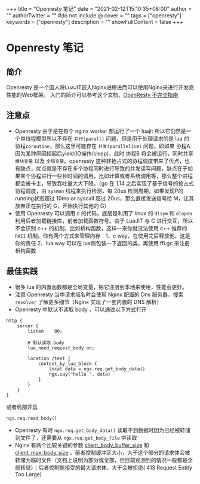 +++
title = "Openresty 笔记"
date = "2021-02-12T15:10:35+08:00"
author = ""
authorTwitter = "" #do not include @
cover = ""
tags = ["openresty"]
keywords = ["openresty"]
description = ""
showFullContent = false
+++

# Openresty 笔记
## 简介
Openresty 是一个国人将LuaJIT嵌入Nginx进程进而可以使用Nginx来进行开发高性能的Web框架。
入门的简介可以参考这个文档，[OpenResty 不完全指南](https://juejin.im/entry/5ba3abd65188255c8a05f69c)

## 注意点
- Openresty 由于是在每个 nginx worker 都运行了一个 luajit 所以它仍然是一个单线程模型所以不存在 `并行(parall)` 问题，但是用于处理请求的是 lua 的 协程`coroutine`，那么这里可能存在 `并发(parallelism)` 问题，即如果 协程A 因为某种原因挂起后yield(IO操作/sleep)，此时 协程B 将会被运行，同时共享 `模块变量` 以及 `全局变量`。openresty 这种非抢占式的协程调度带来了优点，也有缺点，优点就是不存在多个协程同时进行导致的并发读写问题，缺点在于如果某个协程进行一些长时间的调用，比如计算或者系统调用等，那么整个进程都会被卡主，导致吞吐量大大下降。（go 在 1.14 之后实现了基于信号的抢占式协程调度，由 `sysmon` 线程来执行检测，每 20us 检测周期，如果发现P的running状态超过 10ms or syscall 超过 20us，那么直接发送信号给 M，让其放弃正在执行的 G，开始执行其他的 G）
- 使用 Openresty 可以调用 c 的代码，底层是利用了 linux 的 `dlsym` 和 `dlopen` 利用后者加载链接库，前者加载函数符号。由于 LuaJIT 与 C 进行交互，所以不会识别 c++ 的机制，比如析构函数，这样一来你就没法使用 c++ 推荐的 `RAII` 机制。你有两个方式来管理内存：1、c way，在使用完后释放他，这是你的责任 2、lua way 可以在 lua侧包装一下返回的类，再使用 ffi.gc 来注册析构函数

## 最佳实践
- 很多 lua 的内置函数都是全局变量，把它注册到本地来使用，性能会更好。
- 注意 Openresty 当中请求域名时会使用 Nginx 配置的 Dns 服务器，搜索 `resolver` 了解更多细节（Nginx 实现了一套内置的 DNS 解析）
- Openresty 中默认不读取 body ，可以通过以下方式打开
```
http {
    server {
        listen    80;

        # 默认读取 body
        lua_need_request_body on;

        location /test {
            content_by_lua_block {
                local data = ngx.req.get_body_data()
                ngx.say("hello ", data)
            }
        }
    }
}
```
或者局部开启
```
ngx.req.read_body()
```
- Openresty 有时 `ngx.req.get_body_data()` 读取不到数据时因为已经被转储到文件了，还需要从 `ngx.req.get_body_file` 中读取
- Nginx 有两个比较关键的参数 [client_body_buffer_size](http://nginx.org/en/docs/http/ngx_http_core_module.html#client_body_buffer_size) 和 [client_max_body_size](http://nginx.org/en/docs/http/ngx_http_core_module.html#client_max_body_size) ，前者控制缓冲区大小，大于这个部分的请求体会被转储为临时文件（文档上说明为部分或全部，但目前观测到的情况一般都是全部转储）；后者控制能接受的最大请求体，大于会被拒绝( 413 Request Entity Too Large)